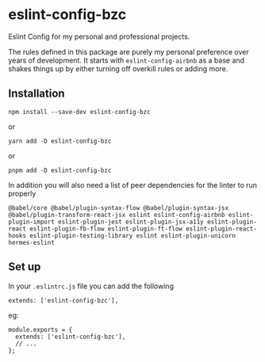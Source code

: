 # eslint-config-bzc
Eslint Config for my personal and professional projects.

The rules defined in this package are purely my personal preference over years of development. It starts with `eslint-config-airbnb` as a base and shakes things up by either turning off overkill rules or adding more.

## Installation

```
npm install --save-dev eslint-config-bzc
```
or
```
yarn add -D eslint-config-bzc
```
or
```
pnpm add -D eslint-config-bzc
```

In addition you will also need a list of peer dependencies for the linter to run properly
```
@babel/core @babel/plugin-syntax-flow @babel/plugin-syntax-jsx @babel/plugin-transform-react-jsx eslint eslint-config-airbnb eslint-plugin-import eslint-plugin-jest eslint-plugin-jsx-a11y eslint-plugin-react eslint-plugin-fb-flow eslint-plugin-ft-flow eslint-plugin-react-hooks eslint-plugin-testing-library eslint eslint-plugin-unicorn hermes-eslint
```

## Set up

In your `.eslintrc.js` file you can add the following
```
extends: ['eslint-config-bzc'],
```

eg:
```
module.exports = {
  extends: ['eslint-config-bzc'],
  // ...
};
```
